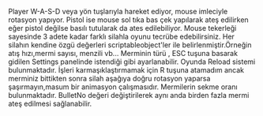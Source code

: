 Player W-A-S-D veya yön tuşlarıyla hareket ediyor, mouse imleciyle rotasyon yapıyor.
Pistol ise mouse sol tıka bas çek yapılarak ateş edilirken eğer pistol değilse basılı tutularak da ates edilebiliyor.
Mouse tekerleği sayesinde 3 adete kadar farklı silahla oyunu tecrübe edebilirsiniz.
Her silahın kendine özgü değerleri scriptableobject'ler ile belirlenmiştir.Örneğin atış hızı,mermi sayısı, menzili vb...
Merminin türü , ESC tuşuna basarak gidilen Settings panelinde istendiği gibi ayarlanabilir.
Oyunda Reload sistemi bulunmaktadır. İşleri karmaşıklaştırmamak için R tuşuna atamadım ancak merminiz bittikten sonra silah aşağıya doğru rotasyon yaparsa şaşırmayın,masum bir animasyon çalışmasıdır.
Mermilerin sekme oranı bulunmaktadır.
BulletNo değeri değiştirilerek aynı anda birden fazla mermi ateş edilmesi sağlanabilir.
